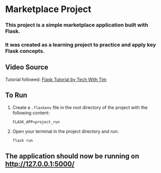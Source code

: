 # Marketplace Project  

### This project is a simple marketplace application built with **Flask**.  
### It was created as a learning project to practice and apply key Flask concepts.  

## Video Source  
Tutorial followed: [Flask Tutorial by Tech With Tim](https://www.youtube.com/watch?v=Qr4QMBUPxWo) 

## To Run  

1. Create a `.flaskenv` file in the root directory of the project with the following content:  

   ```env
   FLASK_APP=project_run
    ```
2. Open your terminal in the project directory and run:  

   ```bash
   flask run
    ```

## The application should now be running on http://127.0.0.1:5000/
